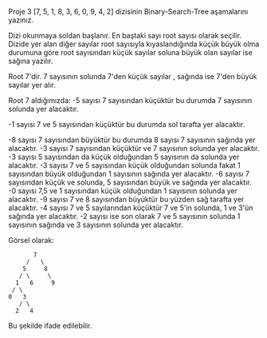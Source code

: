 Proje 3
[7, 5, 1, 8, 3, 6, 0, 9, 4, 2] dizisinin Binary-Search-Tree aşamalarını yazınız.

Dizi okunmaya soldan başlanır. En baştaki sayı root sayısı olarak seçilir. Dizide yer alan diğer sayılar root sayısıyla kıyaslandığında küçük büyük olma durumuna göre root sayısından küçük sayılar soluna büyük olan sayılar ise sağına yazılır.


Root 7'dir. 7 sayısının solunda 7'den küçük sayılar , sağında ise 7'den büyük sayılar yer alır.

Root 7 aldığımızda:
-5 sayısı 7 sayısından küçüktür bu durumda 7 sayısının solunda yer alacaktır.

-1 sayısı 7 ve 5 sayısından küçüktür bu durumda sol tarafta yer alacaktır.

-8 sayısı 7 sayısından büyüktür bu durumda 8 sayısı 7 sayısının sağında yer alacaktır.
-3 sayısı 7 sayısından küçüktür ve 7 sayısının solunda yer alacaktır.
-3 sayısı 5 sayısından da küçük olduğundan 5 sayısının da solunda yer alacaktır.
-3 sayısı 7 ve 5 sayısından küçük olduğundan solunda fakat 1 sayısından büyük olduğundan 1 sayısının sağında yer alacaktır.
-6 sayısı 7 sayısından küçük ve solunda, 5 sayısından büyük ve sağında yer alacaktır.
-0 sayısı 7,5 ve 1 sayısından küçük olduğundan 1 sayısının solunda yer alacaktır.
-9 sayısı 7 ve 8 sayısından büyüktür bu yüzden sağ tarafta yer alacaktır.
-4 sayısı 7 ve 5 sayılarından küçüktür 7 ve 5'in solunda, 1 ve 3'ün sağında yer alacaktır.
-2 sayısı ise son olarak 7 ve 5 sayısının solunda 1 sayısının sağında ve 3 sayısının solunda yer alacaktır.
 
Görsel olarak:


           7
         /   \
        5     8
       / \     \
      1   6     9
     / \     
    0   3
       / \
      2   4 

Bu şekilde ifade edilebilir.
